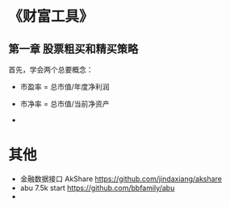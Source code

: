 # 《财富工具》
## 第一章 股票粗买和精买策略
首先，学会两个总要概念：
- 市盈率 = 总市值/年度净利润
- 市净率 = 总市值/当前净资产

- 

# 其他
- 金融数据接口 AkShare https://github.com/jindaxiang/akshare
- abu 7.5k start https://github.com/bbfamily/abu
- 
